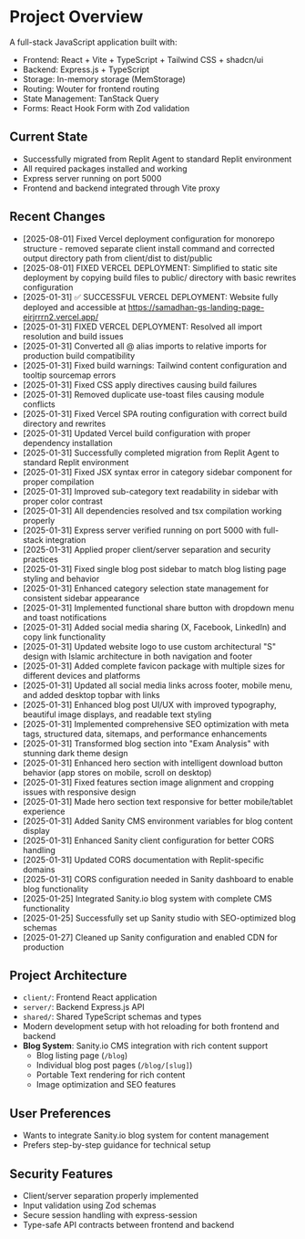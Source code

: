 # Project Overview

A full-stack JavaScript application built with:
- Frontend: React + Vite + TypeScript + Tailwind CSS + shadcn/ui
- Backend: Express.js + TypeScript
- Storage: In-memory storage (MemStorage)
- Routing: Wouter for frontend routing
- State Management: TanStack Query
- Forms: React Hook Form with Zod validation

## Current State
- Successfully migrated from Replit Agent to standard Replit environment
- All required packages installed and working
- Express server running on port 5000
- Frontend and backend integrated through Vite proxy

## Recent Changes
- [2025-08-01] Fixed Vercel deployment configuration for monorepo structure - removed separate client install command and corrected output directory path from client/dist to dist/public
- [2025-08-01] FIXED VERCEL DEPLOYMENT: Simplified to static site deployment by copying build files to public/ directory with basic rewrites configuration
- [2025-01-31] ✅ SUCCESSFUL VERCEL DEPLOYMENT: Website fully deployed and accessible at https://samadhan-gs-landing-page-eirjrrrn2.vercel.app/
- [2025-01-31] FIXED VERCEL DEPLOYMENT: Resolved all import resolution and build issues
- [2025-01-31] Converted all @ alias imports to relative imports for production build compatibility
- [2025-01-31] Fixed build warnings: Tailwind content configuration and tooltip sourcemap errors
- [2025-01-31] Fixed CSS apply directives causing build failures
- [2025-01-31] Removed duplicate use-toast files causing module conflicts
- [2025-01-31] Fixed Vercel SPA routing configuration with correct build directory and rewrites
- [2025-01-31] Updated Vercel build configuration with proper dependency installation
- [2025-01-31] Successfully completed migration from Replit Agent to standard Replit environment
- [2025-01-31] Fixed JSX syntax error in category sidebar component for proper compilation
- [2025-01-31] Improved sub-category text readability in sidebar with proper color contrast
- [2025-01-31] All dependencies resolved and tsx compilation working properly
- [2025-01-31] Express server verified running on port 5000 with full-stack integration
- [2025-01-31] Applied proper client/server separation and security practices
- [2025-01-31] Fixed single blog post sidebar to match blog listing page styling and behavior
- [2025-01-31] Enhanced category selection state management for consistent sidebar appearance
- [2025-01-31] Implemented functional share button with dropdown menu and toast notifications
- [2025-01-31] Added social media sharing (X, Facebook, LinkedIn) and copy link functionality
- [2025-01-31] Updated website logo to use custom architectural "S" design with Islamic architecture in both navigation and footer
- [2025-01-31] Added complete favicon package with multiple sizes for different devices and platforms
- [2025-01-31] Updated all social media links across footer, mobile menu, and added desktop topbar with links
- [2025-01-31] Enhanced blog post UI/UX with improved typography, beautiful image displays, and readable text styling
- [2025-01-31] Implemented comprehensive SEO optimization with meta tags, structured data, sitemaps, and performance enhancements
- [2025-01-31] Transformed blog section into "Exam Analysis" with stunning dark theme design
- [2025-01-31] Enhanced hero section with intelligent download button behavior (app stores on mobile, scroll on desktop)  
- [2025-01-31] Fixed features section image alignment and cropping issues with responsive design
- [2025-01-31] Made hero section text responsive for better mobile/tablet experience
- [2025-01-31] Added Sanity CMS environment variables for blog content display
- [2025-01-31] Enhanced Sanity client configuration for better CORS handling
- [2025-01-31] Updated CORS documentation with Replit-specific domains
- [2025-01-31] CORS configuration needed in Sanity dashboard to enable blog functionality
- [2025-01-25] Integrated Sanity.io blog system with complete CMS functionality
- [2025-01-25] Successfully set up Sanity studio with SEO-optimized blog schemas
- [2025-01-27] Cleaned up Sanity configuration and enabled CDN for production

## Project Architecture
- `client/`: Frontend React application
- `server/`: Backend Express.js API
- `shared/`: Shared TypeScript schemas and types
- Modern development setup with hot reloading for both frontend and backend
- **Blog System**: Sanity.io CMS integration with rich content support
  - Blog listing page (`/blog`)
  - Individual blog post pages (`/blog/[slug]`)
  - Portable Text rendering for rich content
  - Image optimization and SEO features

## User Preferences
- Wants to integrate Sanity.io blog system for content management
- Prefers step-by-step guidance for technical setup

## Security Features
- Client/server separation properly implemented
- Input validation using Zod schemas
- Secure session handling with express-session
- Type-safe API contracts between frontend and backend